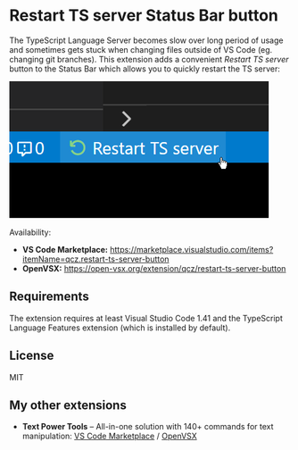 # Restart TS server Status Bar button

The TypeScript Language Server becomes slow over long period of usage and sometimes gets stuck when changing files outside of VS Code (eg. changing git branches). This extension adds a convenient _Restart TS server_ button to the Status Bar which allows you to quickly restart the TS server:

![Button preview](images/button.png)

Availability:
* **VS Code Marketplace:** https://marketplace.visualstudio.com/items?itemName=qcz.restart-ts-server-button
* **OpenVSX:** https://open-vsx.org/extension/qcz/restart-ts-server-button

## Requirements

The extension requires at least Visual Studio Code 1.41 and the TypeScript Language Features extension (which is installed by default).

## License

MIT

## My other extensions
* **Text Power Tools** – All-in-one solution with 140+ commands for text manipulation: [VS Code Marketplace](https://marketplace.visualstudio.com/items?itemName=qcz.text-power-tools) / [OpenVSX](https://open-vsx.org/extension/qcz/text-power-tools)
